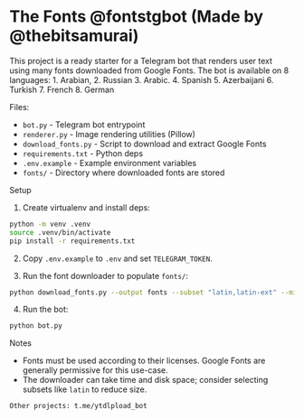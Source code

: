 # The Fonts @fontstgbot (Made by @thebitsamurai)

This project is a ready starter for a Telegram bot that renders user text using many fonts downloaded from Google Fonts. The bot is available on 8 languages: 1. Arabian, 2. Russian 3. Arabic. 4. Spanish 5. Azerbaijani 6. Turkish 7. French 8. German 

Files:
- `bot.py` - Telegram bot entrypoint
- `renderer.py` - Image rendering utilities (Pillow)
- `download_fonts.py` - Script to download and extract Google Fonts
- `requirements.txt` - Python deps
- `.env.example` - Example environment variables
- `fonts/` - Directory where downloaded fonts are stored

Setup

1. Create virtualenv and install deps:

```bash
python -m venv .venv
source .venv/bin/activate
pip install -r requirements.txt
```

2. Copy `.env.example` to `.env` and set `TELEGRAM_TOKEN`.

3. Run the font downloader to populate `fonts/`:

```bash
python download_fonts.py --output fonts --subset "latin,latin-ext" --min_quality ttf
```

4. Run the bot:

```bash
python bot.py
```

Notes
- Fonts must be used according to their licenses. Google Fonts are generally permissive for this use-case.
- The downloader can take time and disk space; consider selecting subsets like `latin` to reduce size.

```bash
Other projects: t.me/ytdlpload_bot
```
